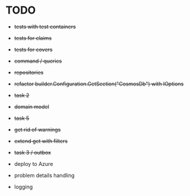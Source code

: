 ﻿# TODO

- ~~tests with test containers~~
- ~~tests for claims~~
- ~~tests for covers~~
- ~~command / queries~~
- ~~repositories~~
- ~~refactor builder.Configuration.GetSection("CosmosDb") with IOptions~~
- ~~task 2~~
- ~~domain model~~
- ~~task 5~~
- ~~get rid of warnings~~
- ~~extend get with filters~~
- ~~task 3 / outbox~~
- deploy to Azure
- problem details handling

- logging